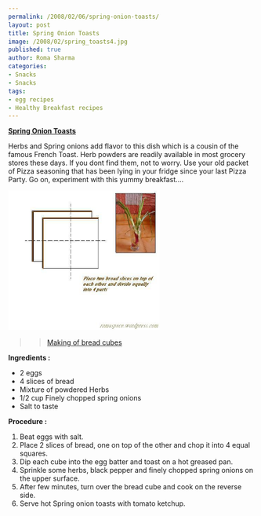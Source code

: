 ```yaml
--- 
permalink: /2008/02/06/spring-onion-toasts/
layout: post
title: Spring Onion Toasts
image: /2008/02/spring_toasts4.jpg
published: true
author: Roma Sharma
categories: 
- Snacks
- Snacks
tags:
- egg recipes
- Healthy Breakfast recipes
---
```

<span style="text-decoration:underline;"><strong>Spring Onion Toasts</strong></span>

Herbs and Spring onions add flavor to this dish which is a cousin of the famous French Toast. Herb powders are readily available in most grocery stores these days. If you dont find them, not to worry. Use your old packet of Pizza seasoning that has been lying in your fridge since your last Pizza Party. Go on, experiment with this yummy breakfast....

<a title="spring_toasts4.jpg" href="/2008/02/spring_toasts4.jpg"><img src="/2008/02/spring_toasts4.jpg" alt="spring_toasts4.jpg" width="309" height="284" /></a>
<blockquote>
<blockquote><a title="Making of bread cubes" href="/2008/02/spring_toasts.jpg">Making of bread cubes</a></blockquote>
</blockquote>
<strong>Ingredients :</strong>
<ul>
	<li>2 eggs</li>
	<li>4 slices of bread</li>
	<li>Mixture of powdered Herbs</li>
	<li>1/2 cup Finely chopped spring onions</li>
	<li>Salt to taste</li>
</ul>
<strong>Procedure :</strong>
<ol>
	<li>Beat eggs with salt.</li>
	<li>Place 2 slices of bread, one on top of the other and chop it into 4 equal squares.</li>
	<li>Dip each cube into the egg batter and toast on a hot greased pan.</li>
	<li>Sprinkle some herbs, black pepper and finely chopped spring onions on the upper surface.</li>
	<li>After few minutes, turn over the bread cube and cook on the reverse side.</li>
	<li>Serve hot Spring onion toasts with tomato ketchup.</li>
</ol>
